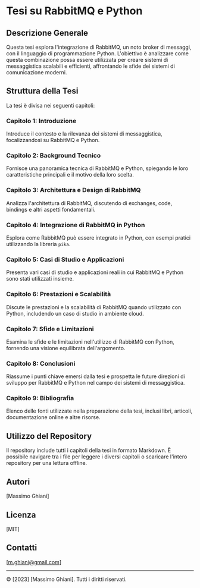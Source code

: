 # Tesi su RabbitMQ e Python

## Descrizione Generale

Questa tesi esplora l'integrazione di RabbitMQ, un noto broker di messaggi, con il linguaggio di programmazione Python. L'obiettivo è analizzare come questa combinazione possa essere utilizzata per creare sistemi di messaggistica scalabili e efficienti, affrontando le sfide dei sistemi di comunicazione moderni.

## Struttura della Tesi

La tesi è divisa nei seguenti capitoli:

### Capitolo 1: Introduzione

Introduce il contesto e la rilevanza dei sistemi di messaggistica, focalizzandosi su RabbitMQ e Python. 

### Capitolo 2: Background Tecnico

Fornisce una panoramica tecnica di RabbitMQ e Python, spiegando le loro caratteristiche principali e il motivo della loro scelta.

### Capitolo 3: Architettura e Design di RabbitMQ

Analizza l'architettura di RabbitMQ, discutendo di exchanges, code, bindings e altri aspetti fondamentali.

### Capitolo 4: Integrazione di RabbitMQ in Python

Esplora come RabbitMQ può essere integrato in Python, con esempi pratici utilizzando la libreria `pika`.

### Capitolo 5: Casi di Studio e Applicazioni

Presenta vari casi di studio e applicazioni reali in cui RabbitMQ e Python sono stati utilizzati insieme.

### Capitolo 6: Prestazioni e Scalabilità

Discute le prestazioni e la scalabilità di RabbitMQ quando utilizzato con Python, includendo un caso di studio in ambiente cloud.

### Capitolo 7: Sfide e Limitazioni

Esamina le sfide e le limitazioni nell'utilizzo di RabbitMQ con Python, fornendo una visione equilibrata dell'argomento.

### Capitolo 8: Conclusioni

Riassume i punti chiave emersi dalla tesi e prospetta le future direzioni di sviluppo per RabbitMQ e Python nel campo dei sistemi di messaggistica.

### Capitolo 9: Bibliografia

Elenco delle fonti utilizzate nella preparazione della tesi, inclusi libri, articoli, documentazione online e altre risorse.

## Utilizzo del Repository

Il repository include tutti i capitoli della tesi in formato Markdown. È possibile navigare tra i file per leggere i diversi capitoli o scaricare l'intero repository per una lettura offline.

## Autori

[Massimo Ghiani]

## Licenza

[MIT]

## Contatti

[m.ghiani@gmail.com]

---

© [2023] [Massimo Ghiani]. Tutti i diritti riservati.
